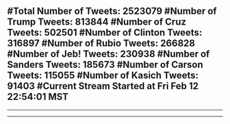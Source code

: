 #Total Number of Tweets: 2523079 
#Number of Trump Tweets: 813844
#Number of Cruz Tweets: 502501
#Number of Clinton Tweets: 316897
#Number of Rubio Tweets: 266828
#Number of Jeb! Tweets: 230938
#Number of Sanders Tweets: 185673
#Number of Carson Tweets: 115055
#Number of Kasich Tweets: 91403
#Current Stream Started at Fri Feb 12 22:54:01 MST
---
---
---
